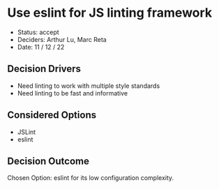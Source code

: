 # Use eslint for JS linting framework

- Status: accept
- Deciders: Arthur Lu, Marc Reta
- Date: 11 / 12 / 22

## Decision Drivers

- Need linting to work with multiple style standards
- Need linting to be fast and informative

## Considered Options

- JSLint
- eslint

## Decision Outcome

Chosen Option: eslint for its low configuration complexity. 
